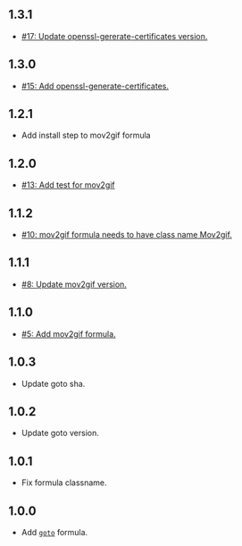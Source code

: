 ## 1.3.1
* [#17: Update openssl-gererate-certificates version.](https://github.com/haensl/homebrew-haensl/issues/17)

## 1.3.0
* [#15: Add openssl-generate-certificates.](https://github.com/haensl/homebrew-haensl/issues/15)

## 1.2.1
* Add install step to mov2gif formula

## 1.2.0
* [#13: Add test for mov2gif](https://github.com/haensl/homebrew-haensl/issues/13)

## 1.1.2
* [#10: mov2gif formula needs to have class name Mov2gif.](https://github.com/haensl/homebrew-haensl/issues/10)

## 1.1.1
* [#8: Update mov2gif version.](https://github.com/haensl/homebrew-haensl/issues/8)

## 1.1.0
* [#5: Add mov2gif formula.](https://github.com/haensl/homebrew-haensl/issues/5)

## 1.0.3
* Update goto sha.

## 1.0.2
* Update goto version.

## 1.0.1
* Fix formula classname.

## 1.0.0
* Add [`goto`](https://github.com/haensl/goto) formula.
